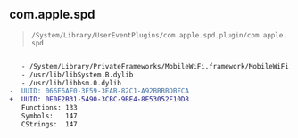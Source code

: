 ## com.apple.spd

> `/System/Library/UserEventPlugins/com.apple.spd.plugin/com.apple.spd`

```diff

   - /System/Library/PrivateFrameworks/MobileWiFi.framework/MobileWiFi
   - /usr/lib/libSystem.B.dylib
   - /usr/lib/libbsm.0.dylib
-  UUID: 066E6AF0-3E59-3EAB-82C1-A92BBBBDBFCA
+  UUID: 0E0E2B31-5490-3CBC-9BE4-8E53052F10D8
   Functions: 133
   Symbols:   147
   CStrings:  147

```
